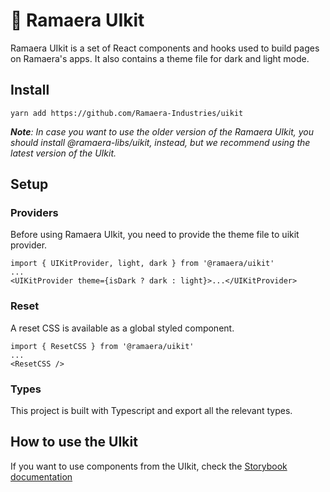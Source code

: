 # 🥞 Ramaera UIkit


Ramaera UIkit is a set of React components and hooks used to build pages on Ramaera's apps. It also contains a theme file for dark and light mode.

## Install

`yarn add https://github.com/Ramaera-Industries/uikit`

***Note**: In case you want to use the older version of the Ramaera UIkit, you should install @ramaera-libs/uikit, instead, but we recommend using the latest version of the UIkit.*


## Setup

### Providers

Before using Ramaera UIkit, you need to provide the theme file to uikit provider.

```
import { UIKitProvider, light, dark } from '@ramaera/uikit'
...
<UIKitProvider theme={isDark ? dark : light}>...</UIKitProvider>
```

### Reset

A reset CSS is available as a global styled component.

```
import { ResetCSS } from '@ramaera/uikit'
...
<ResetCSS />
```

### Types

This project is built with Typescript and export all the relevant types.

## How to use the UIkit

If you want to use components from the UIkit, check the [Storybook documentation](https://ramaera.github.io/ramaera-uikit/)
